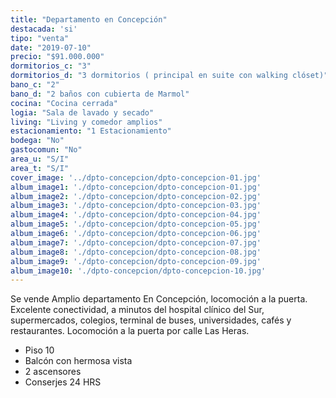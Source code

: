 ```yaml
---
title: "Departamento en Concepción"
destacada: 'si'
tipo: "venta"
date: "2019-07-10"
precio: "$91.000.000"
dormitorios_c: "3"
dormitorios_d: "3 dormitorios ( principal en suite con walking clóset)"
bano_c: "2"
bano_d: "2 baños con cubierta de Marmol"
cocina: "Cocina cerrada"
logia: "Sala de lavado y secado"
living: "Living y comedor amplios"
estacionamiento: "1 Estacionamiento"
bodega: "No"
gastocomun: "No"
area_u: "S/I"
area_t: "S/I"
cover_image: '../dpto-concepcion/dpto-concepcion-01.jpg'
album_image1: './dpto-concepcion/dpto-concepcion-01.jpg'
album_image2: './dpto-concepcion/dpto-concepcion-02.jpg'
album_image3: './dpto-concepcion/dpto-concepcion-03.jpg'
album_image4: './dpto-concepcion/dpto-concepcion-04.jpg'
album_image5: './dpto-concepcion/dpto-concepcion-05.jpg'
album_image6: './dpto-concepcion/dpto-concepcion-06.jpg'
album_image7: './dpto-concepcion/dpto-concepcion-07.jpg'
album_image8: './dpto-concepcion/dpto-concepcion-08.jpg'
album_image9: './dpto-concepcion/dpto-concepcion-09.jpg'
album_image10: './dpto-concepcion/dpto-concepcion-10.jpg'
---
```


Se vende Amplio departamento
En Concepción, locomoción a la puerta.
Excelente conectividad, a minutos del hospital clínico del Sur, supermercados, colegios, terminal de buses, universidades, cafés y restaurantes.
Locomoción a la puerta por calle Las Heras.


* Piso 10
* Balcón con hermosa vista 
* 2 ascensores
* Conserjes 24 HRS



